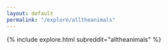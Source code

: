 ```yaml
---
layout: default
permalink: "/explore/alltheanimals"
---
```


{% include explore.html subreddit="alltheanimals" %}
